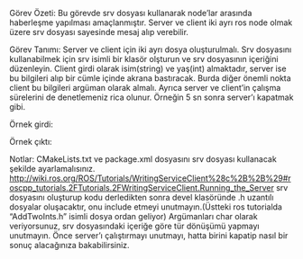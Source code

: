 Görev Özeti:
Bu görevde srv dosyası kullanarak node’lar arasında haberleşme yapılması amaçlanmıştır.  Server ve client iki ayrı ros node olmak üzere srv dosyası sayesinde mesaj alıp verebilir. 

Görev Tanımı:
	Server ve client için iki ayrı dosya oluşturulmalı. Srv dosyasını kullanabilmek için srv isimli bir klasör olşturun ve srv dosyasının içeriğini düzenleyin. Client girdi olarak isim(string) ve yaş(int) almaktadır, server ise bu bilgileri alıp bir cümle içinde akrana bastıracak. 
	Burda diğer önemli nokta client bu bilgileri argüman olarak almalı. Ayrıca server ve client’in çalışma sürelerini de denetlemeniz rica olunur. Örneğin 5 sn sonra server’ı kapatmak gibi.

Örnek girdi:


Örnek çıktı:

	



Notlar:
CMakeLists.txt ve package.xml dosyasını srv dosyası kullanacak şekilde ayarlamalısınız.
http://wiki.ros.org/ROS/Tutorials/WritingServiceClient%28c%2B%2B%29#roscpp_tutorials.2FTutorials.2FWritingServiceClient.Running_the_Server
srv dosyasını oluşturup kodu derledikten sonra devel klasöründe .h uzantılı dosyalar oluşacaktır, onu include etmeyi unutmayın.(Üstteki ros tutorialda “AddTwoInts.h” isimli dosya ordan geliyor)
Argümanları char olarak veriyorsunuz, srv dosyasındaki içeriğe göre tür dönüşümü yapmayı unutmayın.
Önce server’ı çalıştırmayı unutmayı, hatta birini kapatip nasıl bir sonuç alacağınıza bakabilirsiniz.
